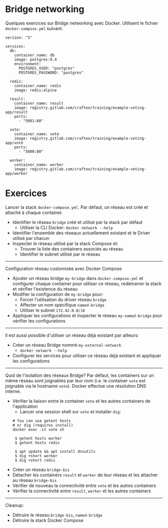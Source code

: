 # Bridge networking

Quelques exercices sur Bridge networking avec Docker. Utilisent le fichier `docker-compose.yml` suivant:

```
version: "3"

services:
  db:
    container_name: db
    image: postgres:9.4
    environment:
      POSTGRES_USER: "postgres"
      POSTGRES_PASSWORD: "postgres"

  redis:
    container_name: redis
    image: redis:alpine

  result:
    container_name: result
    image: registry.gitlab.com/crafteo/training/example-voting-app/result
    ports:
      - "5001:80"

  vote:
    container_name: vote
    image: registry.gitlab.com/crafteo/training/example-voting-app/vote
    ports:
      - "5000:80"

  worker:
    container_name: worker
    image: registry.gitlab.com/crafteo/training/example-voting-app/worker
```

# Exercices

Lancer la stack `docker-compose.yml`. Par défaut, un réseau est créé et attaché à chaque container.


- Identifier le réseau `bridge` créé et utilisé par la stack par défaut
  - Utiliser la CLI Docker: `docker network --help` 
- Identifier l'ensemble des réseaux actuellement existant et le Driver utilisé par chacun
- Inspecter le réseau utilisé par la stack Compose et:
  - Trouver la liste des containers associés au réseau
  - Identifier le subnet utilisé par le réseau

---

Configuration réseau customisée avec Docker Compose

- Ajouter un réseau bridge `my-bridge` dans `docker-compose.yml` et configurer chaque container pour utiliser ce réseau, redémarrer la stack et vérifier l'existence du réseau
- Modifier la configuration de `my-bridge` pour:
  - Forcer l'utilisation du driver réseau `bridge`
  - Affecter un nom spécifique `named-bridge`
  - Utiliser le subnet `172.42.0.0/16` 
- Appliquer les configurations et inspecter le réseau `my-named-bridge` pour vérifier les configurations 

---

Il est aussi possible d'utiliser un réseau déjà existant par ailleurs:

- Créer un réseau Bridge nommé `my-external-network`
  - `docker network --help`
- Configurer les services pour utiliser ce réseau déjà existant et appliquer les configurations 

---

Quid de l'isolation des réseaux Bridge? Par défaut, les containers sur un même réseau sont joignables par leur nom (i.e. le container `vote` est joignable via le hostname `vote`). Docker effectue une résolution DNS interne.

- Vérifier la liaison entre le container `vote` et les autres containers de l'application
  - Lancer une session shell sur `vote`  et installer `dig`: 
  ```
  # You can use getent hosts
  # or dig (requires install)
  docker exec -it vote sh
   
   $ getent hosts worker
   $ getent hosts redis

   $ apt update && apt install dnsutils
   $ dig +short worker
   $ dig +short redis
  ``` 
- Créer un réseau `bridge-bis`
- Détacher les containers `result` et `worker` de leur réseau et les attacher au réseau `bridge-bis`
- Vérifier de nouveau la connectivité entre `vote` et les autres containers 
- Vérifier la connectivité entre `result`, `worker` et les autres containers

---

Cleanup:
- Détruire le réseau `bridge-bis`, `named-bridge`
- Détruire la stack Docker Compose
